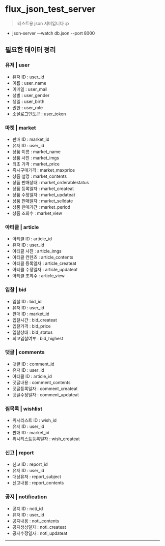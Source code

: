 # flux_json_test_server

> 테스트용 json 서버입니다 :p

- json-server --watch db.json --port 8000

## 필요한 데이터 정리

### 유저 | user

- 유저 ID : user_id
- 이름 : user_name
- 이메일 : user_mail
- 성별 : user_gender
- 생일 : user_birth
- 권한 : user_role
- 소셜로그인토큰 : user_token

### 마켓 | market

- 판매 ID : market_id
- 유저 ID : user_id
- 상품 이름 : market_name
- 상품 사진 : market_imgs
- 최초 가격 : market_price
- 즉시구매가격 : market_maxprice
- 상품 설명 : market_contents
- 상품 판매상태 : market_orderablestatus
- 상품 등록일자 : market_createat
- 상품 수정일자 : market_updateat
- 상품 판매일자 : market_selldate
- 상품 판매기간 : market_period
- 상품 조회수 : market_view

### 아티클 | article

- 아티클 ID : article_id
- 유저 ID : user_id
- 아티클 사진 : article_imgs
- 아티클 컨텐츠 : article_contents
- 아티클 등록일자 : article_createat
- 아티클 수정일자 : article_updateat
- 아티클 조회수 : article_view

### 입찰 | bid

- 입찰 ID : bid_id
- 유저 ID : user_id
- 판매 ID : market_id
- 입찰시간 : bid_createat
- 입찰가격 : bid_price
- 입찰상태 : bid_status
- 최고입찰여부 : bid_highest

### 댓글 | comments

- 댓글 ID : comment_id
- 유저 ID : user_id
- 아티클 ID : article_id
- 댓글내용 : comment_contents
- 댓글등록일자 : comment_createat
- 댓글수정일자 : comment_updateat

### 찜목록 | wishlist

- 위시리스트 ID : wish_id
- 유저 ID : user_id
- 판매 ID : market_id
- 위시리스트등록일자 : wish_createat

### 신고 | report

- 신고 ID : report_id
- 유저 ID : user_id
- 대상유저 : report_subject
- 신고내용 : report_contents

### 공지 | notification

- 공지 ID : noti_id
- 유저 ID : user_id
- 공지내용 : noti_contents
- 공지생성일자 : noti_createat
- 공지수정일자 : noti_updateat

---
